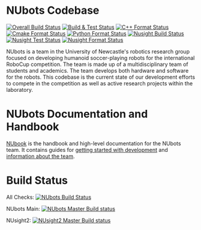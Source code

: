 # NUbots Codebase

[![Overall Build Status](https://img.shields.io/buildkite/85cb206a2615c85981c4e0089b0abb0c6bcd775b3d946ede40/master?label=overall)](https://buildkite.com/nubots/nubots) [![Build & Test Status](https://img.shields.io/badge/dynamic/json?style=flat&label=build%20%26%20test&query=%24.status&url=https%3A%2F%2Fbadge.buildkite.com%2F85cb206a2615c85981c4e0089b0abb0c6bcd775b3d946ede40.json%3Fbranch%3Dmaster%26step%3DBuild%2520generic%2520and%2520Test)](https://buildkite.com/nubots/nubots) [![C++ Format Status](https://img.shields.io/badge/dynamic/json?style=flat&label=c%2B%2B%20format&query=%24.status&url=https%3A%2F%2Fbadge.buildkite.com%2F85cb206a2615c85981c4e0089b0abb0c6bcd775b3d946ede40.json%3Fbranch%3Dmaster%26step%3DValidate%2520C%252B%252B%2520and%2520Protobuf%2520formatting)](https://buildkite.com/nubots/nubots) [![Cmake Format Status](https://img.shields.io/badge/dynamic/json?style=flat&label=cmake%20format&query=%24.status&url=https%3A%2F%2Fbadge.buildkite.com%2F85cb206a2615c85981c4e0089b0abb0c6bcd775b3d946ede40.json%3Fbranch%3Dmaster%26step%3DValidate%2520CMake%2520formatting)](https://buildkite.com/nubots/nubots) [![Python Format Status](https://img.shields.io/badge/dynamic/json?style=flat&label=python%20format&query=%24.status&url=https%3A%2F%2Fbadge.buildkite.com%2F85cb206a2615c85981c4e0089b0abb0c6bcd775b3d946ede40.json%3Fbranch%3Dmaster%26step%3DValidate%2520Python%2520formatting)](https://buildkite.com/nubots/nubots) [![Nusight Build Status](https://img.shields.io/badge/dynamic/json?style=flat&label=nusight%20build&query=%24.status&url=https%3A%2F%2Fbadge.buildkite.com%2F85cb206a2615c85981c4e0089b0abb0c6bcd775b3d946ede40.json%3Fbranch%3Dmaster%26step%3DBuild%2520NUsight2)](https://buildkite.com/nubots/nubots) [![Nusight Test Status](https://img.shields.io/badge/dynamic/json?style=flat&label=nusight%20test&query=%24.status&url=https%3A%2F%2Fbadge.buildkite.com%2F85cb206a2615c85981c4e0089b0abb0c6bcd775b3d946ede40.json%3Fbranch%3Dmaster%26step%3DTest%2520NUsight2)](https://buildkite.com/nubots/nubots) [![Nusight Format Status](https://img.shields.io/badge/dynamic/json?style=flat&label=nusight%20format&query=%24.status&url=https%3A%2F%2Fbadge.buildkite.com%2F85cb206a2615c85981c4e0089b0abb0c6bcd775b3d946ede40.json%3Fbranch%3Dmaster%26step%3DCheck%2520NUsight%2520code%2520with%2520eslint)](https://buildkite.com/nubots/nubots)

NUbots is a team in the University of Newcastle's robotics research group focused on developing humanoid soccer-playing robots for the international RoboCup competition.
The team is made up of a multidisciplinary team of students and academics. The team develops both hardware and software for the robots.
This codebase is the current state of our development efforts to compete in the competition as well as active research projects within the laboratory.

# NUbots Documentation and Handbook

[NUbook](https://nubook.nubots.net/) is the handbook and high-level documentation for the NUbots team.
It contains guides for [getting started with development](https://nubook.nubots.net/guides/main/getting-started) and [information about the team](https://nubook.nubots.net/team/introduction).

# Build Status

All Checks:  [![NUbots Build Status](https://badge.buildkite.com/85cb206a2615c85981c4e0089b0abb0c6bcd775b3d946ede40.svg?branch=master)](https://buildkite.com/nubots/nubots)

NUbots Main:  [![NUbots Master Build status](https://badge.buildkite.com/85cb206a2615c85981c4e0089b0abb0c6bcd775b3d946ede40.svg?branch=master&step=Build%20generic%20and%20Test)](https://buildkite.com/nubots/nubots)

NUsight2:  [![NUsight2 Master Build status](https://badge.buildkite.com/85cb206a2615c85981c4e0089b0abb0c6bcd775b3d946ede40.svg?branch=master&step=Build%20NUsight2)](https://buildkite.com/nubots/nubots)
